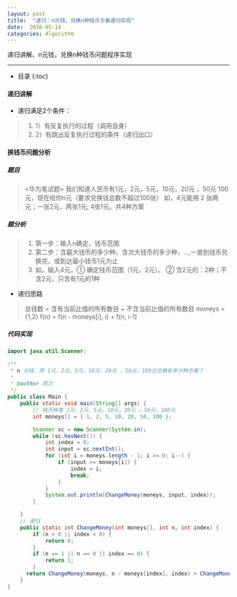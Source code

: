 ```yaml
---
layout: post
title:  "递归：n元钱，兑换n种钱币方案递归实现"
date:  2016-05-14
categories: Algorithm
---
```


递归讲解、n元钱，兑换n种钱币问题程序实现

---

- 目录
  {:toc}

#### 递归讲解

- 递归满足2个条件：

> 1. 1）有反复执行的过程（调用自身）
> 2. 2）有跳出反复执行过程的条件（递归出口）

#### 换钱币问题分析

##### 题目

> <华为笔试题>
> 我们知道人民币有1元，2元，5元，10元，20元 ，50元 100元，现在给你n元（要求兑换钱总数不超过100张）
> 如，4元能用 2 张两元；一张2元，两张1元; 4张1元。共4种方案


##### 题分析

> 1. 第一步：输入n确定，钱币范围 
> 2. 第二步：含最大钱币的多少种，含次大钱币的多少种，...,一直到钱币兑换完，或到达最小钱币1元为止 
> 3. 如，输入4元，① 确定钱币范围（1元，2元）。 ② 含2元的：2种；不含2元，只含有1元的1种

- 递归思路

>  总钱数 = 含有当前比值的所有数目 + 不含当前比值的所有数目
>  moneys = {1,2}
>  f(n) = f(n - moneys[i], i) + f(n, i-1)

##### 代码实现

```java
import java.util.Scanner;

/**
 * n 元钱，用 1元，2元，5元，10元，20元 ，50元，100元兑换有多少种方案？
 * 
 * @author 周力
 */
public class Main {
	public static void main(String[] args) {
		// 钱币种类 1元，2元，5元，10元，20元 ，50元，100元
		int moneys[] = { 1, 2, 5, 10, 20, 50, 100 };

		Scanner sc = new Scanner(System.in);
		while (sc.hasNext()) {
			int index = 0;
			int input = sc.nextInt();
			for (int i = moneys.length - 1; i >= 0; i--) {
				if (input >= moneys[i]) {
					index = i;
					break;
				}
			}
			System.out.println(ChangeMoney(moneys, input, index));
		}

	}
	// 递归
	public static int ChangeMoney(int moneys[], int n, int index) {
		if (n < 0 || index < 0) {
			return 0;
		}
		if (n == 1 || n == 0 || index == 0) {
			return 1;
		}
	  return ChangeMoney(moneys, n - moneys[index], index) + ChangeMoney(moneys, n, index - 1);
	}
}
```
